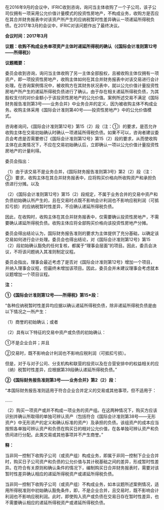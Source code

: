 在2016年9月的会议中，IFRIC收到咨询，询问当主体收购了一个子公司，该子公司仅拥有一项采用公允价值计量模式的投资性房地产，不构成业务，收购方是否应在其合并财务报表中对该资产所产生的应纳税暂时性差异确认一项递延所得税负债。在2017年3月的会议中，IFRIC对该问题作出了最终决议。

**会议时间：2017年3月**

**议题：收购不构成业务单项资产主体时递延所得税的确认（《国际会计准则第12号——所得税》）**

**议题概要：**

委员会收到咨询，询问当主体收购了另一主体全部股权，且被收购主体仅拥有一项资产，即一项投资性房地产，收购主体如何在其合并财务报表中对该交易进行会计处理。在咨询案例情况中，被收购方在其财务状况表中，就以公允价值计量投资性房地产所产生的递延所得税负债进行了确认。由于存在相关递延所得税负债，为其股权支付的对价金额小于该投资性房地产的公允价值。案例所述交易不满足《国际财务报告准则第3号——业务合并》中业务合并的定义，因为被收购主体不构成业务。收购主体采用《国际会计准则第40号——投资性房地产》中的公允价值模式。

咨询者询问，《国际会计准则第12号》第15（2）段（注：①）的要求，是否允许收购主体在交易初始确认时确认一项递延所得税负债。如果不可以，咨询者建议委员会考虑是否需要修订《国际会计准则第12号》第15（2）段的要求，从而使收购主体在此类情况下，不应在交易初始确认后，立即确认一项以公允价值计量投资性房地产的计量利得。

委员会指出：

（1）由于该交易不是业务合并，《国际财务报告准则第3号》第2（2）段（注：②）要求，收购主体在其合并财务报表中，应将购买价格向所收购资产和承担负债进行分摊。以及

（2）《国际会计准则第12号》第15（2）段规定，不属于业务合并的交易中资产和负债初始确认所产生的，且在交易时点既不影响会计利润也不影响应税利润（可抵扣亏损）的应纳税暂时性差异，不应确认递延所得税负债。

因此，在收购时，收购主体在其合并财务报表中，仅需要确认投资性房地产，不需要确认递延所得税负债。收购主体应将全部购买价格向该投资性房地产分摊。

委员会得出结论认为，国际财务报告准则的要求为主体提供了充分基础，以确定该交易如何进行会计处理。委员会也得出结论，对《国际会计准则第12号》第15（2）段初始确认豁免的任何复核，都属于“理事会层面”的项目。因此，委员会决议，不将该问题纳入其准则制定议程。

委员会指出，理事会最近考虑了是否对《国际会计准则第12号》增加一个项目，并纳入理事会议程，但最终未增加该项目。因此，委员会并未建议理事会考虑就本议题增加一个项目议程。

**注：**

**①《国际会计准则第12号——所得税》第15*段：**

“各种应纳税暂时性差异均应据以确认递延所得税负债，除非递延所得税负债是由以下情况之一所产生：

（1）商誉的初始确认；或者

（2）具有以下特征的交易中资产或负债的初始确认：

①不是企业合并；并且

②交易时，既不影响会计利润也不影响应税利润（可抵扣亏损）。

但是，对于与对子公司、分支机构和联营的投资以及在合营安排中的权益相关的应（纳）税暂时性差异，应根据第39段确认递延所得税负债。”

**②《国际财务报告准则第3号——业务合并》第2（2）段：**

“本国际财务报告准则适用于符合企业合并定义的交易或其他事项，但不适用于：

……

（2）购买一项资产或并不构成一项业务的资产组。在这两种情况下，购买方应该识别并确认所取得的单独可辨认资产（包括符合《国际会计准则第38号——无形资产》中无形资产的定义和确认标准的资产）及承担的负债。该组资产的成本应当按照各单独可辨认资产和负债在购买日的相对公允价值，在各单独可辨认资产和负债间进行分配。此类交易或其他事项并不产生商誉。”

**释：**

当非同一控制下收购子公司（或资产组）构成业务，即属于非同一控制下企业合并时，购买日子公司资产和负债的公允价值与其计税基础之间的差异，形成暂时性差异。在符合有关原则和确认条件的情况下，编制购买日合并财务报表时，需要对该暂时性差异确认相应的递延所得税资产或递延所得税负债。

当非同一控制下收购子公司（或资产组）不构成业务，如本议题所述案例情况，适用所得税准则中初始确认豁免条件，即，不是企业合并，且交易时，既不影响会计利润也不影响应税利润。此时，即使购入资产或负债在交易日存在暂时性差异，也不需要确认相应的递延所得税资产或递延所得税负债。